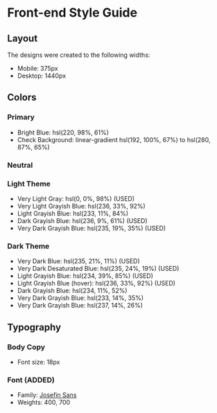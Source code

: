 # Front-end Style Guide

## Layout

The designs were created to the following widths:

- Mobile: 375px
- Desktop: 1440px

## Colors

### Primary

- Bright Blue: hsl(220, 98%, 61%)
- Check Background: linear-gradient hsl(192, 100%, 67%) to hsl(280, 87%, 65%)

### Neutral

### Light Theme

- Very Light Gray: hsl(0, 0%, 98%) (USED)
- Very Light Grayish Blue: hsl(236, 33%, 92%)
- Light Grayish Blue: hsl(233, 11%, 84%)
- Dark Grayish Blue: hsl(236, 9%, 61%) (USED)
- Very Dark Grayish Blue: hsl(235, 19%, 35%) (USED)

### Dark Theme

- Very Dark Blue: hsl(235, 21%, 11%) (USED)
- Very Dark Desaturated Blue: hsl(235, 24%, 19%) (USED)
- Light Grayish Blue: hsl(234, 39%, 85%) (USED)
- Light Grayish Blue (hover): hsl(236, 33%, 92%) (USED)
- Dark Grayish Blue: hsl(234, 11%, 52%)
- Very Dark Grayish Blue: hsl(233, 14%, 35%)
- Very Dark Grayish Blue: hsl(237, 14%, 26%)

## Typography

### Body Copy

- Font size: 18px

### Font (ADDED)

- Family: [Josefin Sans](https://fonts.google.com/specimen/Josefin+Sans)
- Weights: 400, 700
